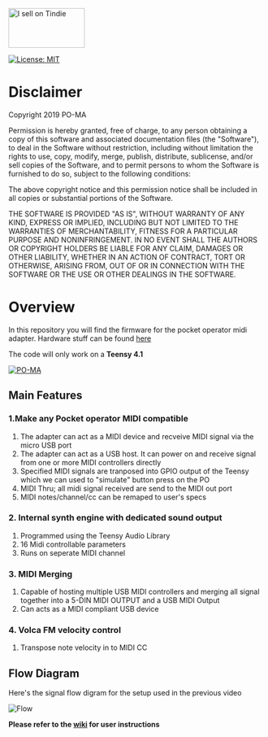

<a href="https://www.tindie.com/stores/hanztech/?ref=offsite_badges&utm_source=sellers_bobthesheep&utm_medium=badges&utm_campaign=badge_medium"><img src="https://d2ss6ovg47m0r5.cloudfront.net/badges/tindie-mediums.png" alt="I sell on Tindie" width="150" height="78"></a>

[![License: MIT](https://img.shields.io/badge/License-MIT-yellow.svg)](https://opensource.org/licenses/MIT)

# Disclaimer

Copyright 2019 PO-MA

Permission is hereby granted, free of charge, to any person obtaining a copy of this software and associated documentation files (the "Software"), to deal in the Software without restriction, including without limitation the rights to use, copy, modify, merge, publish, distribute, sublicense, and/or sell copies of the Software, and to permit persons to whom the Software is furnished to do so, subject to the following conditions:

The above copyright notice and this permission notice shall be included in all copies or substantial portions of the Software.

THE SOFTWARE IS PROVIDED "AS IS", WITHOUT WARRANTY OF ANY KIND, EXPRESS OR IMPLIED, INCLUDING BUT NOT LIMITED TO THE WARRANTIES OF MERCHANTABILITY, FITNESS FOR A PARTICULAR PURPOSE AND NONINFRINGEMENT. IN NO EVENT SHALL THE AUTHORS OR COPYRIGHT HOLDERS BE LIABLE FOR ANY CLAIM, DAMAGES OR OTHER LIABILITY, WHETHER IN AN ACTION OF CONTRACT, TORT OR OTHERWISE, ARISING FROM, OUT OF OR IN CONNECTION WITH THE SOFTWARE OR THE USE OR OTHER DEALINGS IN THE SOFTWARE.


# Overview

In this repository you will find the firmware for the pocket operator midi adapter. Hardware stuff can be found [here](https://github.com/PO-MIDI-Adapter/midi-adapter-v2-hardware)

The code will only work on a **Teensy 4.1**

[![PO-MA](https://raw.githubusercontent.com/PO-MIDI-Adapter/midi-adapter-hardware/master/photos/title.jpg)](https://www.youtube.com/watch?v=iIQ18DAJAU0 "PO-MA")

## Main Features

### 1.Make any Pocket operator MIDI compatible
1. The adapter can act as a MIDI device and recveive MIDI signal via the micro USB port
2. The adapter can act as a USB host. It can power on and receive signal from one or more MIDI controllers directly
3. Specified MIDI signals are tranposed into GPIO output of the Teensy which we can used to "simulate" button press on the PO
3. MIDI Thru; all midi signal received are send to the MIDI out port
4. MIDI notes/channel/cc can be remaped to user's specs

### 2. Internal synth engine with dedicated sound output
1. Programmed using the Teensy Audio Library
2. 16 Midi controllable parameters
3. Runs on seperate MIDI channel

### 3. MIDI Merging
1. Capable of hosting multiple USB MIDI controllers and merging all signal together into a 5-DIN MIDI OUTPUT and a USB MIDI Output
2. Can acts as a MIDI compliant USB device

### 4. Volca FM velocity control
1. Transpose note velocity in to MIDI CC
## Flow Diagram

Here's the signal flow digram for the setup used in the previous video

![Flow](https://raw.githubusercontent.com/PO-MIDI-Adapter/midi-adapter-sofware/master/flow.png)

**Please refer to the [wiki](https://github.com/PO-MIDI-Adapter/midi-adapter-software/wiki) for user instructions**
